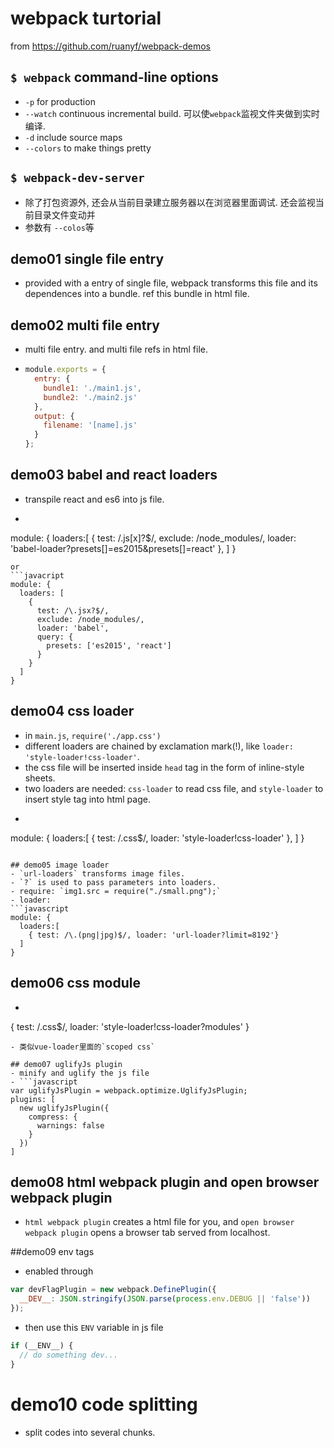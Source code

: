 # webpack turtorial
from https://github.com/ruanyf/webpack-demos

## `$ webpack` command-line options
 - `-p` for production
 - `--watch` continuous incremental build. 可以使`webpack`监视文件夹做到实时编译. 
 - `-d` include source maps
 - `--colors` to make things pretty

## `$ webpack-dev-server` 
  - 除了打包资源外, 还会从当前目录建立服务器以在浏览器里面调试. 还会监视当前目录文件变动并
   - 参数有 `--colos`等

## demo01 single file entry
  - provided with a entry of single file, webpack transforms this file and its dependences into a bundle. ref this bundle in html file. 

## demo02 multi file entry
  - multi file entry. and multi file refs in html file. 
  - ```javascript
    module.exports = {
      entry: {
        bundle1: './main1.js',
        bundle2: './main2.js'
      },
      output: {
        filename: '[name].js'
      }
    };
    ```
## demo03 babel and react loaders
  - transpile react and es6 into js file. 
  - ```javascript
  module: {
    loaders:[
      {
        test: /\.js[x]?$/,
        exclude: /node_modules/,
        loader: 'babel-loader?presets[]=es2015&presets[]=react'
      },
    ]
  }
  ```
  or
  ```javacript
  module: {
    loaders: [
      {
        test: /\.jsx?$/,
        exclude: /node_modules/,
        loader: 'babel',
        query: {
          presets: ['es2015', 'react']
        }
      }
    ]
  }
  ```

## demo04 css loader
  - in `main.js`, `require('./app.css')`
  - different loaders are chained by exclamation mark(!), like `loader: 'style-loader!css-loader'`. 
  - the css file will be inserted inside `head` tag in the form of inline-style sheets. 
  - two loaders are needed: `css-loader` to read css file, and `style-loader` to insert style tag into html page. 
  - ```javascript
  module: {
    loaders:[
      { test: /\.css$/, loader: 'style-loader!css-loader' },
    ]
  }
  ```

## demo05 image loader
  - `url-loaders` transforms image files. 
  - `?` is used to pass parameters into loaders. 
  - require: `img1.src = require("./small.png");`
  - loader: 
  ```javascript
  module: {
    loaders:[
      { test: /\.(png|jpg)$/, loader: 'url-loader?limit=8192'}
    ]
  }
  ```

## demo06 css module
  - ```javascript
  {
    test: /\.css$/,
    loader: 'style-loader!css-loader?modules'
  }
  ```
  - 类似vue-loader里面的`scoped css`

## demo07 uglifyJs plugin
  - minify and uglify the js file
  - ```javascript
  var uglifyJsPlugin = webpack.optimize.UglifyJsPlugin;
  plugins: [
    new uglifyJsPlugin({
      compress: {
        warnings: false
      }
    })
  ]
  ```

## demo08 html webpack plugin and open browser webpack plugin
  - `html webpack plugin` creates a html file for you, and `open browser webpack plugin` opens a browser tab served from localhost. 

##demo09 env tags
  - enabled through 
  ```javascript
  var devFlagPlugin = new webpack.DefinePlugin({
    __DEV__: JSON.stringify(JSON.parse(process.env.DEBUG || 'false'))
  });
  ```
  - then use this `ENV` variable in js file
  ```javascript
  if (__ENV__) {
    // do something dev...
  }
  ```

# demo10 code splitting
  - split codes into several chunks. 